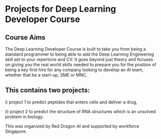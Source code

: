 # Projects for Deep Learning Developer Course
## Course Aims
The Deep Learning Developer Course is built to take you from being a standard programmer to being able to add the Deep Learning Engineering skill set to your repertoire and CV. It goes beyond just theory and focuses on giving you the real world skills needed to prepare you for the position of being a key first hire for any company looking to develop an AI team, whether that be a start-up, SME or MNC. 

## This contains two projects: 
i) project 1 to predict peptides that enters cells and deliver a drug, 

ii) project 2 to predict the structure of RNA structures which is an unsolved problem in biology. 

This was organized by Red Dragon AI and supported by workforce Singapore. 

